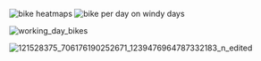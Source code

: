 
![bike heatmaps](https://user-images.githubusercontent.com/47668423/95985137-818c5000-0e24-11eb-91da-6b1d1c375308.png)
![bike per day on windy days](https://user-images.githubusercontent.com/47668423/95985142-83561380-0e24-11eb-875f-3036e39e37d7.png)

![working_day_bikes](https://user-images.githubusercontent.com/47668423/95996573-1b5af980-0e33-11eb-88b3-a0915f1ff614.png)

![121528375_706176190252671_1239476964787332183_n_edited](https://user-images.githubusercontent.com/47668423/96022099-a8607b80-0e50-11eb-9d88-0b9246adc2c8.jpg)



